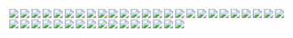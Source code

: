 <img src="screen/1.png">
<img src="screen/2.png">
<img src="screen/3.png">
<img src="screen/4.png">
<img src="screen/5.png">
<img src="screen/6.png">
<img src="screen/7.png">
<img src="screen/8.png">
<img src="screen/9.png">
<img src="screen/10.png">
<img src="screen/11.png">
<img src="screen/12.png">
<img src="screen/13.png">
<img src="screen/14.png">
<img src="screen/15.png">
<img src="screen/16.png">
<img src="screen/17.png">
<img src="screen/18.png">
<img src="screen/19.png">
<img src="screen/20.png">
<img src="screen/21.png">
<img src="screen/22.png">
<img src="screen/23.png">
<img src="screen/24.png">
<img src="screen/25.png">
<img src="screen/26.png">
<img src="screen/27.png">
<img src="screen/28.png">
<img src="screen/29.png">
<img src="screen/30.png">
<img src="screen/31.png">
<img src="screen/32.png">
<img src="screen/33.png">
<img src="screen/34.png">
<img src="screen/35.png">
<img src="screen/36.png">
<img src="screen/37.png">
<img src="screen/38.png">
<img src="screen/39.png">
<img src="screen/40.png">
<img src="screen/41.png">



